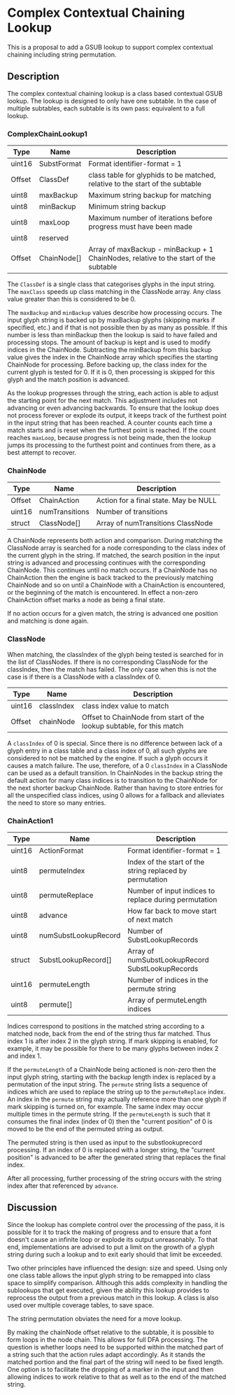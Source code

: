 # Complex Contextual Chaining Lookup

This is a proposal to add a GSUB lookup to support complex contextual chaining including string permutation.


## Description

The complex contextual chaining lookup is a class based contextual GSUB lookup. The lookup is designed to only have one subtable. In the case of multiple subtables, each subtable is its own pass: equivalent to a full lookup.

### ComplexChainLookup1

Type   | Name        | Description
------ |-----------  |--------------------------
uint16 | SubstFormat | Format identifier-format = 1
Offset | ClassDef    | class table for glyphids to be matched, relative to the start of the subtable
uint8  | maxBackup   | Maximum string backup for matching
uint8  | minBackup   | Minimum string backup
uint8  | maxLoop     | Maximum number of iterations before progress must have been made
uint8  | reserved    |
Offset | ChainNode[] | Array of maxBackup - minBackup + 1 ChainNodes, relative to the start of the subtable

The `ClassDef` is a single class that categorises glyphs in the input string. The `maxClass` speeds up class
matching in the ClassNode array. Any class value greater than this is considered to be 0.

The `maxBackup` and `minBackup` values describe how processing occurs. The input glyph string is backed up
by maxBackup glyphs (skipping marks if specified, etc.) and if that is not possible then by as many as possible.
If this number is less than minBackup then the lookup is said to have failed and processing stops. The amount
of backup is kept and is used to modify indices in the ChainNode. Subtracting the minBackup from this backup
value gives the index in the ChainNode array which specifies the starting ChainNode for processing. Before
backing up, the class index for the current glyph is tested for 0. If it is 0, then processing is skipped
for this glyph and the match position is advanced.

As the lookup progresses through the string, each action is able to adjust the starting point for the next
match. This adjustment includes not advancing or even advancing backwards. To ensure that the lookup
does not process forever or explode its output, it keeps track of the furthest point in the input string that
has been reached. A counter counts each time a match starts and is reset when the furthest point is reached.
If the count reaches `maxLoop`, because progress is not being made, then the lookup jumps its processing
to the furthest point and continues from there, as a best attempt to recover.

### ChainNode

Type   | Name                 | Description
------ |-----------           |--------------------------
Offset | ChainAction          | Action for a final state. May be NULL
uint16 | numTransitions       | Number of transitions
struct | ClassNode[]          | Array of numTransitions ClassNode

A ChainNode represents both action and comparison. During matching the ClassNode array is searched for
a node corresponding to the class index of the current glyph in the string. If matched, the search
position in the input string is advanced and processing continues with the corresponding ChainNode.
This continues until no match occurs. If a ChainNode has no ChainAction then the engine is back
tracked to the previously matching ChainNode and so on until a ChainNode with a ChainAction is
encountered, or the beginning of the match is encountered. In effect a non-zero ChainAction offset
marks a node as being a final state.

If no action occurs for a given match, the string is advanced one position and matching is done
again.

### ClassNode

When matching, the classIndex of the glyph being tested is searched for in the list of ClassNodes. If
there is no corresponding ClassNode for the classIndex, then the match has failed. The only case when
this is not the case is if there is a ClassNode with a classIndex of 0.

Type   | Name       | Description
------ |----------- |--------------------------
uint16 | classIndex | class index value to match
Offset | chainNode  | Offset to ChainNode from start of the lookup subtable, for this match

A `classIndex` of 0 is special. Since there is no difference between lack of a glyph entry in a class
table and a class index of 0, all such glyphs are considered to not be matched by the engine. If such
a glyph occurs it causes a match failure. The use, therefore, of a 0 `classIndex` in a ClassNode can
be used as a default transition. In ChainNodes in the backup string the default action for many class
indices is to transition to the ChainNode for the next shorter backup ChainNode. Rather than having
to store entries for all the unspecified class indices, using 0 allows for a fallback and alleviates
the need to store so many entries.

### ChainAction1

Type   | Name                 | Description
------ |-----------           |--------------------------
uint16 | ActionFormat         | Format identifier-format = 1
uint8  | permuteIndex         | Index of the start of the string replaced by permutation
uint8  | permuteReplace       | Number of input indices to replace during permutation
uint8  | advance              | How far back to move start of next match
uint8  | numSubstLookupRecord | Number of SubstLookupRecords
struct | SubstLookupRecord[]  | Array of numSubstLookupRecord SubstLookupRecords
uint16 | permuteLength        | Number of indices in the permute string
uint8  | permute[]            | Array of permuteLength indices

Indices correspond to positions in the matched string according to a matched node, back from the end
of the string thus far matched. Thus index 1 is after index 2 in the glyph string. If mark skipping
is enabled, for example, it may be possible for there to be many glyphs between index 2 and index 1.

If the `permuteLength` of a ChainNode being actioned is non-zero then the input glyph string, starting
with the backup length index is replaced by a permutation of the input string. The `permute` string
lists a sequence of indices which are used to replace the string up to the `permuteReplace` index. An index
in the `permute` string may actually reference more than one glyph if mark skipping is turned on, for example.
The same index may occur multiple times in the permute string. If the `permuteLength` is such that it consumes
the final index (index of 0) then the "current position" of 0 is moved to be the end of the permuted string
as output.

The permuted string is then used as input to the substlookuprecord processing. If an index of 0 is
replaced with a longer string, the "current position" is advanced to be after the generated string
that replaces the final index.

After all processing, further processing of the string occurs with the string index after that
referenced by `advance`.

## Discussion

Since the lookup has complete control over the processing of the pass, it is possible for it
to track the making of progress and to ensure that a font doesn't cause an infinite loop or explode
its output unreasonably. To that end, implementations are advised to put a limit on the growth
of a glyph string during such a lookup and to exit early should that limit be exceeded.

Two other principles have influenced the design: size and speed. Using only one class table allows
the input glyph string to be remapped into class space to simplify comparison. Although this adds complexity
in handling the sublookups that get executed, given the ability this lookup provides to reprocess
the output from a previous match in this lookup. A class is also used over multiple coverage tables, to save space.

The string permutation obviates the need for a move lookup.

By making the chainNode offset relative to the subtable, it is possible to form loops in the
node chain. This allows for full DFA processing. The question is whether loops need to be supported
within the matched part of a string such that the action rules adapt accordingly. As it stands
the matched portion and the final part of the string will need to be fixed length. One option is to
facilitate the dropping of a marker in the input and then allowing indices to work relative to that
as well as to the end of the matched string.
